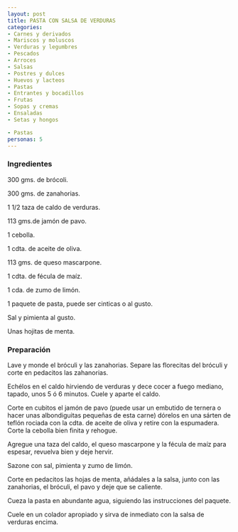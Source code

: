 ```yaml
---
layout: post
title: PASTA CON SALSA DE VERDURAS
categories:
- Carnes y derivados
- Mariscos y moluscos
- Verduras y legumbres
- Pescados
- Arroces
- Salsas
- Postres y dulces
- Huevos y lacteos
- Pastas
- Entrantes y bocadillos
- Frutas
- Sopas y cremas
- Ensaladas
- Setas y hongos

- Pastas
personas: 5 
---
```

<h3>Ingredientes</h3>
300 gms. de brócoli.

300 gms. de zanahorias.

1 1/2 taza de caldo de verduras.

113 gms.de jamón de pavo.

1 cebolla.

1 cdta. de aceite de oliva.

113 gms. de queso mascarpone.

1 cdta. de fécula de maíz.

1 cda. de zumo de limón.

1 paquete de pasta, puede ser cinticas o al gusto.

Sal y pimienta al gusto.

Unas hojitas de menta.

<h3>Preparación</h3>
Lave y monde el bróculi y las zanahorias. Separe las florecitas del bróculi y corte en pedacitos las zahanorias.

Echélos en el caldo hirviendo de verduras y dece cocer a fuego mediano, tapado, unos 5 ó 6 minutos. Cuele y aparte el caldo.

Corte en cubitos el jamón de pavo (puede usar un embutido de ternera o hacer unas albondiguitas pequeñas de esta carne) dórelos en una sárten de teflón rociada con la cdta. de aceite de oliva y retire con la espumadera. Corte la cebolla bien finita y rehogue.

Agregue una taza del caldo, el queso mascarpone y la fécula de maíz para espesar, revuelva bien y deje hervir.

Sazone con sal, pimienta y zumo de limón.

Corte en pedacitos las hojas de menta, añádales a la salsa, junto con las zanahorias, el bróculi, el pavo y deje que se caliente.

Cueza la pasta en abundante agua, siguiendo las instrucciones del paquete.

Cuele en un colador apropiado y sirva de inmediato con la salsa de verduras encima.

